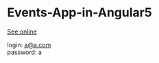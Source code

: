 # Events-App-in-Angular5

<a href="http://matutamiller.nazwa.pl/">See online</a>

login: a@a.com <br>
password: a
